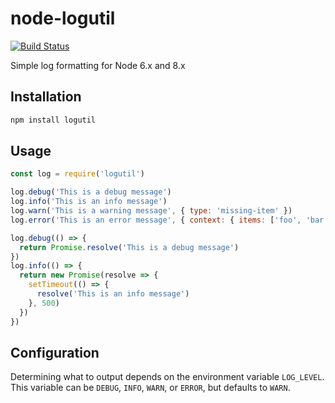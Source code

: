 # node-logutil

[![Build Status](https://travis-ci.org/connectedcars/node-logutil.svg?branch=master)](https://travis-ci.org/connectedcars/node-logutil)

Simple log formatting for Node 6.x and 8.x

## Installation

``` javascript
npm install logutil
```

## Usage

``` javascript
const log = require('logutil')

log.debug('This is a debug message')
log.info('This is an info message')
log.warn('This is a warning message', { type: 'missing-item' })
log.error('This is an error message', { context: { items: ['foo', 'bar'] } })

log.debug(() => {
  return Promise.resolve('This is a debug message')
})
log.info(() => {
  return new Promise(resolve => {
    setTimeout(() => {
      resolve('This is an info message')
    }, 500)
  })
})
```

## Configuration

Determining what to output depends on the environment variable `LOG_LEVEL`. This variable can be `DEBUG`, `INFO`, `WARN`, or `ERROR`, but defaults to `WARN`.
